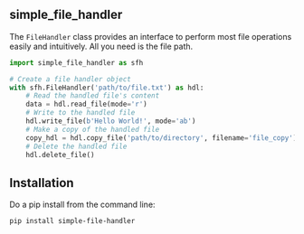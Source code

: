 ## simple_file_handler

The `FileHandler` class provides an interface to perform most file operations easily and intuitively. All you need is the file path.

```python
import simple_file_handler as sfh

# Create a file handler object
with sfh.FileHandler('path/to/file.txt') as hdl:
    # Read the handled file's content
    data = hdl.read_file(mode='r')
    # Write to the handled file
    hdl.write_file(b'Hello World!', mode='ab')
    # Make a copy of the handled file
    copy_hdl = hdl.copy_file('path/to/directory', filename='file_copy')
    # Delete the handled file
    hdl.delete_file()
```

## Installation

Do a pip install from the command line:

```bash
pip install simple-file-handler
```
